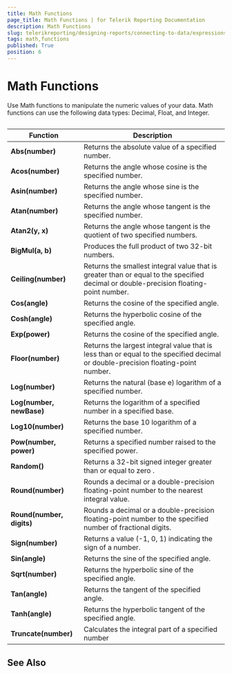 ```yaml
---
title: Math Functions
page_title: Math Functions | for Telerik Reporting Documentation
description: Math Functions
slug: telerikreporting/designing-reports/connecting-to-data/expressions/expressions-reference/functions/math-functions
tags: math,functions
published: True
position: 6
---
```


# Math Functions



Use Math functions to manipulate the numeric values of your data. Math functions can use the following data types: Decimal, Float, and Integer.

## 


| Function | Description |
| ------ | ------ |
| __Abs(number)__ |Returns the absolute value of a specified number.|
| __Acos(number)__ |Returns the angle whose cosine is the specified number.|
| __Asin(number)__ |Returns the angle whose sine is the specified number.|
| __Atan(number)__ |Returns the angle whose tangent is the specified number.|
| __Atan2(y, x)__ |Returns the angle whose tangent is the quotient of two specified numbers.|
| __BigMul(a, b)__ |Produces the full product of two 32-bit numbers.|
| __Ceiling(number)__ |Returns the smallest integral value that is greater than or equal to the specified decimal or double-precision floating-point number.|
| __Cos(angle)__ |Returns the cosine of the specified angle.|
| __Cosh(angle)__ |Returns the hyperbolic cosine of the specified angle.|
| __Exp(power)__ |Returns the cosine of the specified angle.|
| __Floor(number)__ |Returns the largest integral value that is less than or equal to the specified decimal or double-precision floating-point number.|
| __Log(number)__ |Returns the natural (base e) logarithm of a specified number.|
| __Log(number, newBase)__ |Returns the logarithm of a specified number in a specified base.|
| __Log10(number)__ |Returns the base 10 logarithm of a specified number.|
| __Pow(number, power)__ |Returns a specified number raised to the specified power.|
| __Random()__ |Returns a 32-bit signed integer greater than or equal to zero .|
| __Round(number)__ |Rounds a decimal or a double-precision floating-point number to the nearest integral value.|
| __Round(number, digits)__ |Rounds a decimal or a double-precision floating-point number to the specified number of fractional digits.|
| __Sign(number)__ |Returns a value (-1, 0, 1) indicating the sign of a number.|
| __Sin(angle)__ |Returns the sine of the specified angle.|
| __Sqrt(number)__ |Returns the hyperbolic sine of the specified angle.|
| __Tan(angle)__ |Returns the tangent of the specified angle.|
| __Tanh(angle)__ |Returns the hyperbolic tangent of the specified angle.|
| __Truncate(number)__ |Calculates the integral part of a specified number|




## See Also

